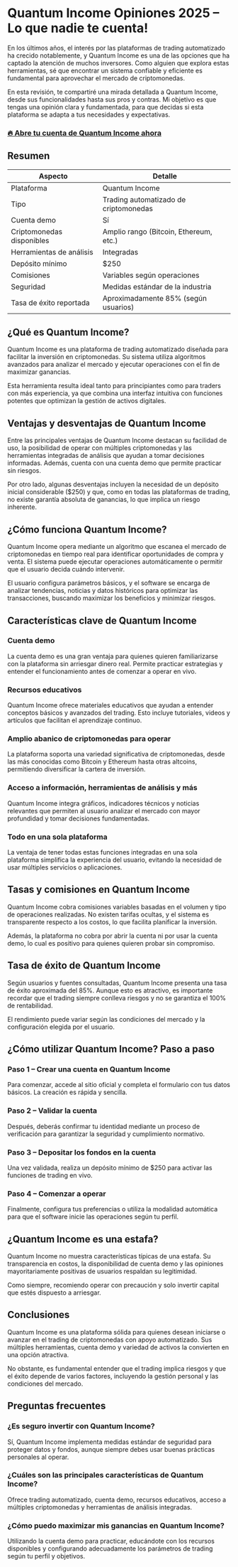 # Quantum Income Opiniones 2025 – Lo que nadie te cuenta!
 

En los últimos años, el interés por las plataformas de trading automatizado ha crecido notablemente, y Quantum Income es una de las opciones que ha captado la atención de muchos inversores. Como alguien que explora estas herramientas, sé que encontrar un sistema confiable y eficiente es fundamental para aprovechar el mercado de criptomonedas.

En esta revisión, te compartiré una mirada detallada a Quantum Income, desde sus funcionalidades hasta sus pros y contras. Mi objetivo es que tengas una opinión clara y fundamentada, para que decidas si esta plataforma se adapta a tus necesidades y expectativas.

### [🔥 Abre tu cuenta de Quantum Income ahora](https://is.gd/fXwJzs)
## Resumen

| Aspecto                  | Detalle                                  |
|--------------------------|------------------------------------------|
| Plataforma               | Quantum Income                           |
| Tipo                     | Trading automatizado de criptomonedas   |
| Cuenta demo              | Sí                                       |
| Criptomonedas disponibles| Amplio rango (Bitcoin, Ethereum, etc.)  |
| Herramientas de análisis | Integradas                               |
| Depósito mínimo          | $250                                    |
| Comisiones               | Variables según operaciones               |
| Seguridad                | Medidas estándar de la industria          |
| Tasa de éxito reportada  | Aproximadamente 85% (según usuarios)    |

## ¿Qué es Quantum Income?

Quantum Income es una plataforma de trading automatizado diseñada para facilitar la inversión en criptomonedas. Su sistema utiliza algoritmos avanzados para analizar el mercado y ejecutar operaciones con el fin de maximizar ganancias.

Esta herramienta resulta ideal tanto para principiantes como para traders con más experiencia, ya que combina una interfaz intuitiva con funciones potentes que optimizan la gestión de activos digitales.

## Ventajas y desventajas de Quantum Income

Entre las principales ventajas de Quantum Income destacan su facilidad de uso, la posibilidad de operar con múltiples criptomonedas y las herramientas integradas de análisis que ayudan a tomar decisiones informadas. Además, cuenta con una cuenta demo que permite practicar sin riesgos.

Por otro lado, algunas desventajas incluyen la necesidad de un depósito inicial considerable ($250) y que, como en todas las plataformas de trading, no existe garantía absoluta de ganancias, lo que implica un riesgo inherente.

## ¿Cómo funciona Quantum Income?

Quantum Income opera mediante un algoritmo que escanea el mercado de criptomonedas en tiempo real para identificar oportunidades de compra y venta. El sistema puede ejecutar operaciones automáticamente o permitir que el usuario decida cuándo intervenir.

El usuario configura parámetros básicos, y el software se encarga de analizar tendencias, noticias y datos históricos para optimizar las transacciones, buscando maximizar los beneficios y minimizar riesgos.

## Características clave de Quantum Income

### Cuenta demo

La cuenta demo es una gran ventaja para quienes quieren familiarizarse con la plataforma sin arriesgar dinero real. Permite practicar estrategias y entender el funcionamiento antes de comenzar a operar en vivo.

### Recursos educativos

Quantum Income ofrece materiales educativos que ayudan a entender conceptos básicos y avanzados del trading. Esto incluye tutoriales, videos y artículos que facilitan el aprendizaje continuo.

### Amplio abanico de criptomonedas para operar

La plataforma soporta una variedad significativa de criptomonedas, desde las más conocidas como Bitcoin y Ethereum hasta otras altcoins, permitiendo diversificar la cartera de inversión.

### Acceso a información, herramientas de análisis y más

Quantum Income integra gráficos, indicadores técnicos y noticias relevantes que permiten al usuario analizar el mercado con mayor profundidad y tomar decisiones fundamentadas.

### Todo en una sola plataforma

La ventaja de tener todas estas funciones integradas en una sola plataforma simplifica la experiencia del usuario, evitando la necesidad de usar múltiples servicios o aplicaciones.

## Tasas y comisiones en Quantum Income

Quantum Income cobra comisiones variables basadas en el volumen y tipo de operaciones realizadas. No existen tarifas ocultas, y el sistema es transparente respecto a los costos, lo que facilita planificar la inversión.

Además, la plataforma no cobra por abrir la cuenta ni por usar la cuenta demo, lo cual es positivo para quienes quieren probar sin compromiso.

## Tasa de éxito de Quantum Income

Según usuarios y fuentes consultadas, Quantum Income presenta una tasa de éxito aproximada del 85%. Aunque esto es atractivo, es importante recordar que el trading siempre conlleva riesgos y no se garantiza el 100% de rentabilidad.

El rendimiento puede variar según las condiciones del mercado y la configuración elegida por el usuario.

## ¿Cómo utilizar Quantum Income? Paso a paso

### Paso 1 – Crear una cuenta en Quantum Income

Para comenzar, accede al sitio oficial y completa el formulario con tus datos básicos. La creación es rápida y sencilla.

### Paso 2 – Validar la cuenta

Después, deberás confirmar tu identidad mediante un proceso de verificación para garantizar la seguridad y cumplimiento normativo.

### Paso 3 – Depositar los fondos en la cuenta

Una vez validada, realiza un depósito mínimo de $250 para activar las funciones de trading en vivo.

### Paso 4 – Comenzar a operar

Finalmente, configura tus preferencias o utiliza la modalidad automática para que el software inicie las operaciones según tu perfil.

## ¿Quantum Income es una estafa?

Quantum Income no muestra características típicas de una estafa. Su transparencia en costos, la disponibilidad de cuenta demo y las opiniones mayoritariamente positivas de usuarios respaldan su legitimidad.

Como siempre, recomiendo operar con precaución y solo invertir capital que estés dispuesto a arriesgar.

## Conclusiones

Quantum Income es una plataforma sólida para quienes desean iniciarse o avanzar en el trading de criptomonedas con apoyo automatizado. Sus múltiples herramientas, cuenta demo y variedad de activos la convierten en una opción atractiva.

No obstante, es fundamental entender que el trading implica riesgos y que el éxito depende de varios factores, incluyendo la gestión personal y las condiciones del mercado.

## Preguntas frecuentes

### ¿Es seguro invertir con Quantum Income?

Sí, Quantum Income implementa medidas estándar de seguridad para proteger datos y fondos, aunque siempre debes usar buenas prácticas personales al operar.

### ¿Cuáles son las principales características de Quantum Income?

Ofrece trading automatizado, cuenta demo, recursos educativos, acceso a múltiples criptomonedas y herramientas de análisis integradas.

### ¿Cómo puedo maximizar mis ganancias en Quantum Income?

Utilizando la cuenta demo para practicar, educándote con los recursos disponibles y configurando adecuadamente los parámetros de trading según tu perfil y objetivos.